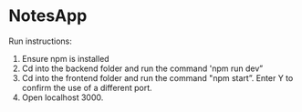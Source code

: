# NotesApp
 
 Run instructions:
 1. Ensure npm is installed
 2. Cd into the backend folder and run the command 'npm run dev”
 3. Cd into the frontend folder and run the command "npm start”. Enter Y to confirm the use of a different port.
 4. Open localhost 3000.
